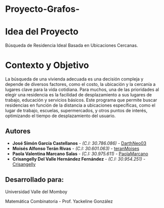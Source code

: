 # Proyecto-Grafos-

# Idea del Proyecto
 
Búsqueda de Residencia Ideal Basada en Ubicaciones Cercanas.

# Contexto y Objetivo

La búsqueda de una vivienda adecuada es una decisión compleja y depende de diversos factores, como el costo, la ubicación y la cercanía a lugares clave para la vida cotidiana. Para muchos, una de las prioridades al elegir una residencia es la facilidad de desplazamiento a sus lugares de trabajo, educación y servicios básicos. Este programa que permite buscar residencias en función de la distancia a ubicaciones específicas, como el lugar de trabajo, escuelas, supermercados, y otros puntos de interés, optimizando el tiempo de desplazamiento del usuario.

## Autores

* **José Simón García Castellanos** - *(C.I: 30.786.086)* - [DarthNeo03](https://github.com/DarthNeo03)
* **Moisés Alfonso Terán Rivas** - *(C.I: 30.601.063)* - [teranMoises](https://github.com/teranMoises)
* **Paola Valentina Marcano Salas** - *(C.I: 30.975.611)* - [PaolaMarcano](https://github.com/PaolaMarcano)
* **Crisangelly Del Valle Hernández Fernández** - *(C.I: 30.954.251)* - [Crisangelly](https://github.com/Crisangelly)

## Desarrollado para:

Universidad Valle del Momboy

Matemática Combinatoria - Prof. Yackeline González
